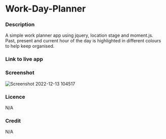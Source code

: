 # Work-Day-Planner

### Description
A simple work planner app using jquery, location stage and moment.js. 
Past, present and current hour of the day is highlighted in different colours to help keep organised. 

### Link to live app

### Screenshot
![Screenshot 2022-12-13 104517](https://user-images.githubusercontent.com/87676748/207297136-0af6535e-ff3b-48ca-9310-d8d138d0f1c9.png)

### Licence
N/A

### Credit
N/A
